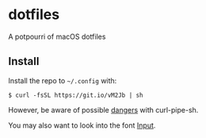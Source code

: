 # dotfiles

A potpourri of macOS dotfiles

## Install

Install the repo to `~/.config` with:

    $ curl -fsSL https://git.io/vM2Jb | sh

However, be aware of possible [dangers][1] with curl-pipe-sh.

You may also want to look into the font [Input][2].

[1]: https://jordaneldredge.com/blog/one-way-curl-pipe-sh-install-scripts-can-be-dangerous/
[2]: http://input.fontbureau.com

